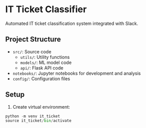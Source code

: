 # IT Ticket Classifier

Automated IT ticket classification system integrated with Slack.

## Project Structure
- `src/`: Source code
  - `utils/`: Utility functions
  - `models/`: ML model code
  - `api/`: Flask API code
- `notebooks/`: Jupyter notebooks for development and analysis
- `config/`: Configuration files

## Setup
1. Create virtual environment:
```python
python -m venv it_ticket
source it_ticket/bin/activate  